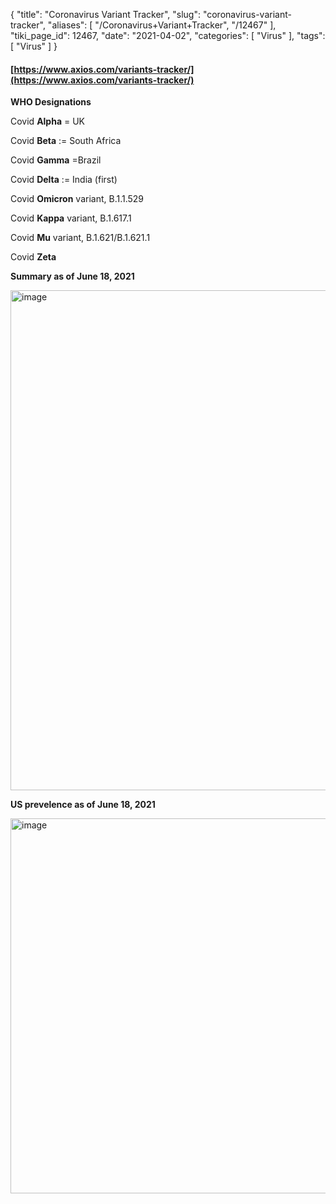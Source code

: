 {
    "title": "Coronavirus Variant Tracker",
    "slug": "coronavirus-variant-tracker",
    "aliases": [
        "/Coronavirus+Variant+Tracker",
        "/12467"
    ],
    "tiki_page_id": 12467,
    "date": "2021-04-02",
    "categories": [
        "Virus"
    ],
    "tags": [
        "Virus"
    ]
}


#### [https://www.axios.com/variants-tracker/](https://www.axios.com/variants-tracker/)

 **WHO Designations** 

Covid  **Alpha**  = UK

Covid  **Beta** := South Africa

Covid  **Gamma**  =Brazil

Covid  **Delta** := India (first)

Covid  **Omicron**  variant, B.1.1.529

Covid  **Kappa**  variant, B.1.617.1

Covid  **Mu**  variant, B.1.621/B.1.621.1

Covid  **Zeta** 

 **Summary as of June 18, 2021** 

<img src="https://d378j1rmrlek7x.cloudfront.net/attachments/jpeg/tracking-june-18.jpg" alt="image" width="800">

 **US prevelence as of June 18, 2021** 

<img src="https://d378j1rmrlek7x.cloudfront.net/attachments/jpeg/variant-percent-june-18.-2021.jpg" alt="image" width="600">